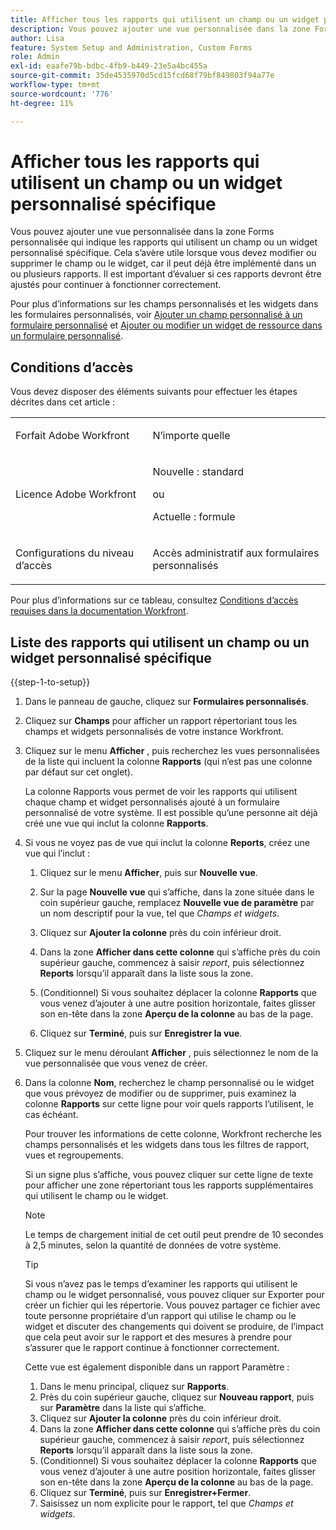 ```yaml
---
title: Afficher tous les rapports qui utilisent un champ ou un widget personnalisé spécifique
description: Vous pouvez ajouter une vue personnalisée dans la zone Forms personnalisée qui indique les rapports qui utilisent un champ ou un widget personnalisé spécifique. Cela s’avère utile lorsque vous devez modifier ou supprimer le champ ou le widget, car il peut déjà être implémenté dans un ou plusieurs rapports. Il est important d’évaluer si ces rapports devront être ajustés pour continuer à fonctionner correctement.
author: Lisa
feature: System Setup and Administration, Custom Forms
role: Admin
exl-id: eaafe79b-bdbc-4fb9-b449-23e5a4bc455a
source-git-commit: 35de4535970d5cd15fcd68f79bf849803f94a77e
workflow-type: tm+mt
source-wordcount: '776'
ht-degree: 11%

---
```


# Afficher tous les rapports qui utilisent un champ ou un widget personnalisé spécifique

Vous pouvez ajouter une vue personnalisée dans la zone Forms personnalisée qui indique les rapports qui utilisent un champ ou un widget personnalisé spécifique. Cela s’avère utile lorsque vous devez modifier ou supprimer le champ ou le widget, car il peut déjà être implémenté dans un ou plusieurs rapports. Il est important d’évaluer si ces rapports devront être ajustés pour continuer à fonctionner correctement.

Pour plus d’informations sur les champs personnalisés et les widgets dans les formulaires personnalisés, voir [Ajouter un champ personnalisé à un formulaire personnalisé](../../../administration-and-setup/customize-workfront/create-manage-custom-forms/add-a-custom-field-to-a-custom-form.md) et [Ajouter ou modifier un widget de ressource dans un formulaire personnalisé](../../../administration-and-setup/customize-workfront/create-manage-custom-forms/add-widget-or-edit-its-properties-in-a-custom-form.md).

## Conditions d’accès

Vous devez disposer des éléments suivants pour effectuer les étapes décrites dans cet article :

<table style="table-layout:auto"> 
 <col> 
 <col> 
 <tbody> 
  <tr data-mc-conditions=""> 
   <td role="rowheader"> <p>Forfait Adobe Workfront</p> </td> 
   <td>N’importe quelle</td> 
  </tr> 
  <tr> 
   <td role="rowheader">Licence Adobe Workfront</td> 
   <td>
   <p>Nouvelle : standard</p>
   <p>ou</p>
   <p>Actuelle : formule</p></td>
  </tr> 
  <tr data-mc-conditions=""> 
   <td role="rowheader">Configurations du niveau d’accès</td> 
   <td> <p>Accès administratif aux formulaires personnalisés</p> </td> 
  </tr> 
 </tbody> 
</table>

Pour plus d’informations sur ce tableau, consultez [Conditions d’accès requises dans la documentation Workfront](/help/quicksilver/administration-and-setup/add-users/access-levels-and-object-permissions/access-level-requirements-in-documentation.md).

## Liste des rapports qui utilisent un champ ou un widget personnalisé spécifique

{{step-1-to-setup}}

1. Dans le panneau de gauche, cliquez sur **Formulaires personnalisés**.
1. Cliquez sur **Champs** pour afficher un rapport répertoriant tous les champs et widgets personnalisés de votre instance Workfront.

1. Cliquez sur le menu **Afficher** , puis recherchez les vues personnalisées de la liste qui incluent la colonne **Rapports** (qui n’est pas une colonne par défaut sur cet onglet).

   La colonne Rapports vous permet de voir les rapports qui utilisent chaque champ et widget personnalisés ajouté à un formulaire personnalisé de votre système. Il est possible qu’une personne ait déjà créé une vue qui inclut la colonne **Rapports**.

1. Si vous ne voyez pas de vue qui inclut la colonne **Reports**, créez une vue qui l’inclut :

   1. Cliquez sur le menu **Afficher**, puis sur **Nouvelle vue**.

   1. Sur la page **Nouvelle vue** qui s’affiche, dans la zone située dans le coin supérieur gauche, remplacez **Nouvelle vue de paramètre** par un nom descriptif pour la vue, tel que *Champs et widgets*.

   1. Cliquez sur **Ajouter la colonne** près du coin inférieur droit.
   1. Dans la zone **Afficher dans cette colonne** qui s’affiche près du coin supérieur gauche, commencez à saisir *report*, puis sélectionnez **Reports** lorsqu’il apparaît dans la liste sous la zone.

   1. (Conditionnel) Si vous souhaitez déplacer la colonne **Rapports** que vous venez d’ajouter à une autre position horizontale, faites glisser son en-tête dans la zone **Aperçu de la colonne** au bas de la page.

   1. Cliquez sur **Terminé**, puis sur **Enregistrer la vue**.

1. Cliquez sur le menu déroulant **Afficher** , puis sélectionnez le nom de la vue personnalisée que vous venez de créer.
1. Dans la colonne **Nom**, recherchez le champ personnalisé ou le widget que vous prévoyez de modifier ou de supprimer, puis examinez la colonne **Rapports** sur cette ligne pour voir quels rapports l’utilisent, le cas échéant.

   Pour trouver les informations de cette colonne, Workfront recherche les champs personnalisés et les widgets dans tous les filtres de rapport, vues et regroupements.

   Si un signe plus s’affiche, vous pouvez cliquer sur cette ligne de texte pour afficher une zone répertoriant tous les rapports supplémentaires qui utilisent le champ ou le widget.

   >[!NOTE]
   >
   >Le temps de chargement initial de cet outil peut prendre de 10 secondes à 2,5 minutes, selon la quantité de données de votre système.

   >[!TIP]
   >
   >Si vous n’avez pas le temps d’examiner les rapports qui utilisent le champ ou le widget personnalisé, vous pouvez cliquer sur Exporter pour créer un fichier qui les répertorie. Vous pouvez partager ce fichier avec toute personne propriétaire d’un rapport qui utilise le champ ou le widget et discuter des changements qui doivent se produire, de l’impact que cela peut avoir sur le rapport et des mesures à prendre pour s’assurer que le rapport continue à fonctionner correctement.
   >
   >Cette vue est également disponible dans un rapport Paramètre :
   >      
   > 1. Dans le menu principal, cliquez sur **Rapports**.
   > 1. Près du coin supérieur gauche, cliquez sur **Nouveau rapport**, puis sur **Paramètre** dans la liste qui s’affiche.
   > 1. Cliquez sur **Ajouter la colonne** près du coin inférieur droit.
   > 1. Dans la zone **Afficher dans cette colonne** qui s’affiche près du coin supérieur gauche, commencez à saisir *report*, puis sélectionnez **Reports** lorsqu’il apparaît dans la liste sous la zone.
   > 1. (Conditionnel) Si vous souhaitez déplacer la colonne **Rapports** que vous venez d’ajouter à une autre position horizontale, faites glisser son en-tête dans la zone **Aperçu de la colonne** au bas de la page.
   > 1. Cliquez sur **Terminé**, puis sur **Enregistrer+Fermer**.
   > 1. Saisissez un nom explicite pour le rapport, tel que *Champs et widgets*.
